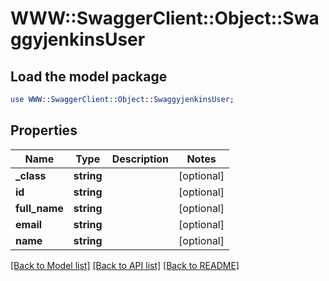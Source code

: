 # WWW::SwaggerClient::Object::SwaggyjenkinsUser

## Load the model package
```perl
use WWW::SwaggerClient::Object::SwaggyjenkinsUser;
```

## Properties
Name | Type | Description | Notes
------------ | ------------- | ------------- | -------------
**_class** | **string** |  | [optional] 
**id** | **string** |  | [optional] 
**full_name** | **string** |  | [optional] 
**email** | **string** |  | [optional] 
**name** | **string** |  | [optional] 

[[Back to Model list]](../README.md#documentation-for-models) [[Back to API list]](../README.md#documentation-for-api-endpoints) [[Back to README]](../README.md)


